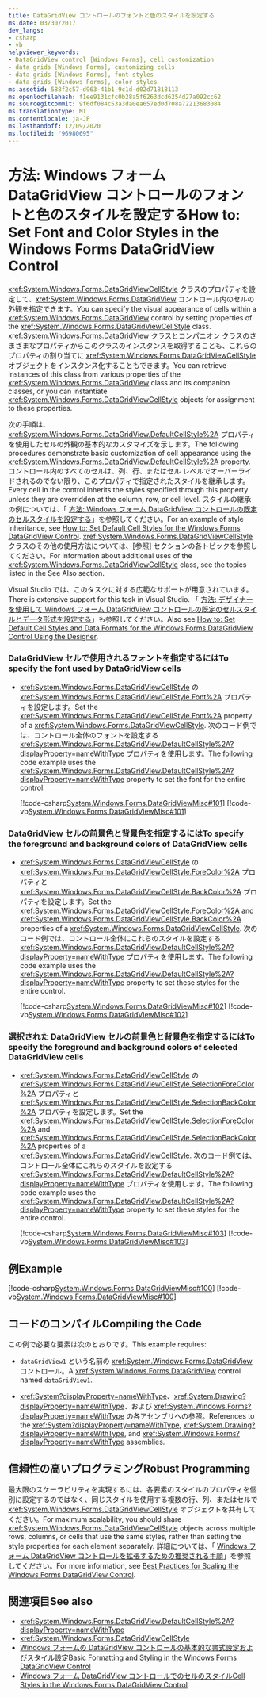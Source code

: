 ```yaml
---
title: DataGridView コントロールのフォントと色のスタイルを設定する
ms.date: 03/30/2017
dev_langs:
- csharp
- vb
helpviewer_keywords:
- DataGridView control [Windows Forms], cell customization
- data grids [Windows Forms], customizing cells
- data grids [Windows Forms], font styles
- data grids [Windows Forms], color styles
ms.assetid: 588f2c57-d963-41b1-9c1d-d02d71818113
ms.openlocfilehash: f1ee9131cfc0b28a5f6263dcd6254d27a092cc62
ms.sourcegitcommit: 9f6df084c53a3da0ea657ed0d708a72213683084
ms.translationtype: MT
ms.contentlocale: ja-JP
ms.lasthandoff: 12/09/2020
ms.locfileid: "96980695"
---
```

# <a name="how-to-set-font-and-color-styles-in-the-windows-forms-datagridview-control"></a><span data-ttu-id="0ccde-102">方法: Windows フォーム DataGridView コントロールのフォントと色のスタイルを設定する</span><span class="sxs-lookup"><span data-stu-id="0ccde-102">How to: Set Font and Color Styles in the Windows Forms DataGridView Control</span></span>
<span data-ttu-id="0ccde-103"><xref:System.Windows.Forms.DataGridViewCellStyle> クラスのプロパティを設定して、<xref:System.Windows.Forms.DataGridView> コントロール内のセルの外観を指定できます。</span><span class="sxs-lookup"><span data-stu-id="0ccde-103">You can specify the visual appearance of cells within a <xref:System.Windows.Forms.DataGridView> control by setting properties of the <xref:System.Windows.Forms.DataGridViewCellStyle> class.</span></span> <span data-ttu-id="0ccde-104"><xref:System.Windows.Forms.DataGridView> クラスとコンパニオン クラスのさまざまなプロパティからこのクラスのインスタンスを取得することも、これらのプロパティの割り当てに <xref:System.Windows.Forms.DataGridViewCellStyle> オブジェクトをインスタンス化することもできます。</span><span class="sxs-lookup"><span data-stu-id="0ccde-104">You can retrieve instances of this class from various properties of the <xref:System.Windows.Forms.DataGridView> class and its companion classes, or you can instantiate <xref:System.Windows.Forms.DataGridViewCellStyle> objects for assignment to these properties.</span></span>  
  
 <span data-ttu-id="0ccde-105">次の手順は、<xref:System.Windows.Forms.DataGridView.DefaultCellStyle%2A> プロパティを使用したセルの外観の基本的なカスタマイズを示します。</span><span class="sxs-lookup"><span data-stu-id="0ccde-105">The following procedures demonstrate basic customization of cell appearance using the <xref:System.Windows.Forms.DataGridView.DefaultCellStyle%2A> property.</span></span> <span data-ttu-id="0ccde-106">コントロール内のすべてのセルは、列、行、またはセル レベルでオーバーライドされるのでない限り、このプロパティで指定されたスタイルを継承します。</span><span class="sxs-lookup"><span data-stu-id="0ccde-106">Every cell in the control inherits the styles specified through this property unless they are overridden at the column, row, or cell level.</span></span> <span data-ttu-id="0ccde-107">スタイルの継承の例については、「 [方法: Windows フォーム DataGridView コントロールの既定のセルスタイルを設定する](how-to-set-default-cell-styles-for-the-windows-forms-datagridview-control.md)」を参照してください。</span><span class="sxs-lookup"><span data-stu-id="0ccde-107">For an example of style inheritance, see [How to: Set Default Cell Styles for the Windows Forms DataGridView Control](how-to-set-default-cell-styles-for-the-windows-forms-datagridview-control.md).</span></span> <span data-ttu-id="0ccde-108"><xref:System.Windows.Forms.DataGridViewCellStyle> クラスのその他の使用方法については、[参照] セクションの各トピックを参照してください。</span><span class="sxs-lookup"><span data-stu-id="0ccde-108">For information about additional uses of the <xref:System.Windows.Forms.DataGridViewCellStyle> class, see the topics listed in the See Also section.</span></span>  
  
 <span data-ttu-id="0ccde-109">Visual Studio では、このタスクに対する広範なサポートが用意されています。</span><span class="sxs-lookup"><span data-stu-id="0ccde-109">There is extensive support for this task in Visual Studio.</span></span>  <span data-ttu-id="0ccde-110">「 [方法: デザイナーを使用して Windows フォーム DataGridView コントロールの既定のセルスタイルとデータ形式を設定する](default-cell-styles-datagridview.md)」も参照してください。</span><span class="sxs-lookup"><span data-stu-id="0ccde-110">Also see [How to: Set Default Cell Styles and Data Formats for the Windows Forms DataGridView Control Using the Designer](default-cell-styles-datagridview.md).</span></span>  
  
### <a name="to-specify-the-font-used-by-datagridview-cells"></a><span data-ttu-id="0ccde-111">DataGridView セルで使用されるフォントを指定するには</span><span class="sxs-lookup"><span data-stu-id="0ccde-111">To specify the font used by DataGridView cells</span></span>  
  
- <span data-ttu-id="0ccde-112"><xref:System.Windows.Forms.DataGridViewCellStyle> の <xref:System.Windows.Forms.DataGridViewCellStyle.Font%2A> プロパティを設定します。</span><span class="sxs-lookup"><span data-stu-id="0ccde-112">Set the <xref:System.Windows.Forms.DataGridViewCellStyle.Font%2A> property of a <xref:System.Windows.Forms.DataGridViewCellStyle>.</span></span> <span data-ttu-id="0ccde-113">次のコード例では、コントロール全体のフォントを設定する <xref:System.Windows.Forms.DataGridView.DefaultCellStyle%2A?displayProperty=nameWithType> プロパティを使用します。</span><span class="sxs-lookup"><span data-stu-id="0ccde-113">The following code example uses the <xref:System.Windows.Forms.DataGridView.DefaultCellStyle%2A?displayProperty=nameWithType> property to set the font for the entire control.</span></span>  
  
     [!code-csharp[System.Windows.Forms.DataGridViewMisc#101](~/samples/snippets/csharp/VS_Snippets_Winforms/System.Windows.Forms.DataGridViewMisc/CS/datagridviewmisc.cs#101)]
     [!code-vb[System.Windows.Forms.DataGridViewMisc#101](~/samples/snippets/visualbasic/VS_Snippets_Winforms/System.Windows.Forms.DataGridViewMisc/VB/datagridviewmisc.vb#101)]  
  
### <a name="to-specify-the-foreground-and-background-colors-of-datagridview-cells"></a><span data-ttu-id="0ccde-114">DataGridView セルの前景色と背景色を指定するには</span><span class="sxs-lookup"><span data-stu-id="0ccde-114">To specify the foreground and background colors of DataGridView cells</span></span>  
  
- <span data-ttu-id="0ccde-115"><xref:System.Windows.Forms.DataGridViewCellStyle> の <xref:System.Windows.Forms.DataGridViewCellStyle.ForeColor%2A> プロパティと <xref:System.Windows.Forms.DataGridViewCellStyle.BackColor%2A> プロパティを設定します。</span><span class="sxs-lookup"><span data-stu-id="0ccde-115">Set the <xref:System.Windows.Forms.DataGridViewCellStyle.ForeColor%2A> and <xref:System.Windows.Forms.DataGridViewCellStyle.BackColor%2A> properties of a <xref:System.Windows.Forms.DataGridViewCellStyle>.</span></span> <span data-ttu-id="0ccde-116">次のコード例では、コントロール全体にこれらのスタイルを設定する <xref:System.Windows.Forms.DataGridView.DefaultCellStyle%2A?displayProperty=nameWithType> プロパティを使用します。</span><span class="sxs-lookup"><span data-stu-id="0ccde-116">The following code example uses the <xref:System.Windows.Forms.DataGridView.DefaultCellStyle%2A?displayProperty=nameWithType> property to set these styles for the entire control.</span></span>  
  
     [!code-csharp[System.Windows.Forms.DataGridViewMisc#102](~/samples/snippets/csharp/VS_Snippets_Winforms/System.Windows.Forms.DataGridViewMisc/CS/datagridviewmisc.cs#102)]
     [!code-vb[System.Windows.Forms.DataGridViewMisc#102](~/samples/snippets/visualbasic/VS_Snippets_Winforms/System.Windows.Forms.DataGridViewMisc/VB/datagridviewmisc.vb#102)]  
  
### <a name="to-specify-the-foreground-and-background-colors-of-selected-datagridview-cells"></a><span data-ttu-id="0ccde-117">選択された DataGridView セルの前景色と背景色を指定するには</span><span class="sxs-lookup"><span data-stu-id="0ccde-117">To specify the foreground and background colors of selected DataGridView cells</span></span>  
  
- <span data-ttu-id="0ccde-118"><xref:System.Windows.Forms.DataGridViewCellStyle> の <xref:System.Windows.Forms.DataGridViewCellStyle.SelectionForeColor%2A> プロパティと <xref:System.Windows.Forms.DataGridViewCellStyle.SelectionBackColor%2A> プロパティを設定します。</span><span class="sxs-lookup"><span data-stu-id="0ccde-118">Set the <xref:System.Windows.Forms.DataGridViewCellStyle.SelectionForeColor%2A> and <xref:System.Windows.Forms.DataGridViewCellStyle.SelectionBackColor%2A> properties of a <xref:System.Windows.Forms.DataGridViewCellStyle>.</span></span> <span data-ttu-id="0ccde-119">次のコード例では、コントロール全体にこれらのスタイルを設定する <xref:System.Windows.Forms.DataGridView.DefaultCellStyle%2A?displayProperty=nameWithType> プロパティを使用します。</span><span class="sxs-lookup"><span data-stu-id="0ccde-119">The following code example uses the <xref:System.Windows.Forms.DataGridView.DefaultCellStyle%2A?displayProperty=nameWithType> property to set these styles for the entire control.</span></span>  
  
     [!code-csharp[System.Windows.Forms.DataGridViewMisc#103](~/samples/snippets/csharp/VS_Snippets_Winforms/System.Windows.Forms.DataGridViewMisc/CS/datagridviewmisc.cs#103)]
     [!code-vb[System.Windows.Forms.DataGridViewMisc#103](~/samples/snippets/visualbasic/VS_Snippets_Winforms/System.Windows.Forms.DataGridViewMisc/VB/datagridviewmisc.vb#103)]  
  
## <a name="example"></a><span data-ttu-id="0ccde-120">例</span><span class="sxs-lookup"><span data-stu-id="0ccde-120">Example</span></span>  
 [!code-csharp[System.Windows.Forms.DataGridViewMisc#100](~/samples/snippets/csharp/VS_Snippets_Winforms/System.Windows.Forms.DataGridViewMisc/CS/datagridviewmisc.cs#100)]
 [!code-vb[System.Windows.Forms.DataGridViewMisc#100](~/samples/snippets/visualbasic/VS_Snippets_Winforms/System.Windows.Forms.DataGridViewMisc/VB/datagridviewmisc.vb#100)]  
  
## <a name="compiling-the-code"></a><span data-ttu-id="0ccde-121">コードのコンパイル</span><span class="sxs-lookup"><span data-stu-id="0ccde-121">Compiling the Code</span></span>  
 <span data-ttu-id="0ccde-122">この例で必要な要素は次のとおりです。</span><span class="sxs-lookup"><span data-stu-id="0ccde-122">This example requires:</span></span>  
  
- <span data-ttu-id="0ccde-123">`dataGridView1` という名前の <xref:System.Windows.Forms.DataGridView> コントロール。</span><span class="sxs-lookup"><span data-stu-id="0ccde-123">A <xref:System.Windows.Forms.DataGridView> control named `dataGridView1`.</span></span>  
  
- <span data-ttu-id="0ccde-124"><xref:System?displayProperty=nameWithType>、<xref:System.Drawing?displayProperty=nameWithType>、および <xref:System.Windows.Forms?displayProperty=nameWithType> の各アセンブリへの参照。</span><span class="sxs-lookup"><span data-stu-id="0ccde-124">References to the <xref:System?displayProperty=nameWithType>, <xref:System.Drawing?displayProperty=nameWithType>, and <xref:System.Windows.Forms?displayProperty=nameWithType> assemblies.</span></span>  
  
## <a name="robust-programming"></a><span data-ttu-id="0ccde-125">信頼性の高いプログラミング</span><span class="sxs-lookup"><span data-stu-id="0ccde-125">Robust Programming</span></span>  
 <span data-ttu-id="0ccde-126">最大限のスケーラビリティを実現するには、各要素のスタイルのプロパティを個別に設定するのではなく、同じスタイルを使用する複数の行、列、またはセルで <xref:System.Windows.Forms.DataGridViewCellStyle> オブジェクトを共有してください。</span><span class="sxs-lookup"><span data-stu-id="0ccde-126">For maximum scalability, you should share <xref:System.Windows.Forms.DataGridViewCellStyle> objects across multiple rows, columns, or cells that use the same styles, rather than setting the style properties for each element separately.</span></span> <span data-ttu-id="0ccde-127">詳細については、「 [Windows フォーム DataGridView コントロールを拡張するための推奨される手順](best-practices-for-scaling-the-windows-forms-datagridview-control.md)」を参照してください。</span><span class="sxs-lookup"><span data-stu-id="0ccde-127">For more information, see [Best Practices for Scaling the Windows Forms DataGridView Control](best-practices-for-scaling-the-windows-forms-datagridview-control.md).</span></span>  
  
## <a name="see-also"></a><span data-ttu-id="0ccde-128">関連項目</span><span class="sxs-lookup"><span data-stu-id="0ccde-128">See also</span></span>

- <xref:System.Windows.Forms.DataGridView.DefaultCellStyle%2A?displayProperty=nameWithType>
- <xref:System.Windows.Forms.DataGridViewCellStyle>
- [<span data-ttu-id="0ccde-129">Windows フォームの DataGridView コントロールの基本的な書式設定およびスタイル設定</span><span class="sxs-lookup"><span data-stu-id="0ccde-129">Basic Formatting and Styling in the Windows Forms DataGridView Control</span></span>](basic-formatting-and-styling-in-the-windows-forms-datagridview-control.md)
- [<span data-ttu-id="0ccde-130">Windows フォーム DataGridView コントロールでのセルのスタイル</span><span class="sxs-lookup"><span data-stu-id="0ccde-130">Cell Styles in the Windows Forms DataGridView Control</span></span>](cell-styles-in-the-windows-forms-datagridview-control.md)
